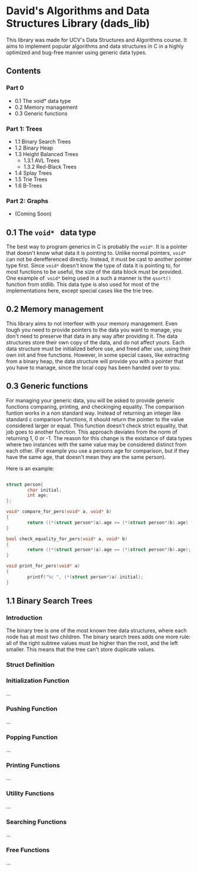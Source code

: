 # **David's Algorithms and Data Structures Library (dads_lib)**

This library was made for UCV's Data Structures and Algorithms course. It aims to implement popular algorithms and data structures in C in a highly optimized and bug-free manner using generic data types.

## **Contents**


### **Part 0**
- 0.1 The void* data type
- 0.2 Memory management
- 0.3 Generic functions

### **Part 1: Trees**
- 1.1 Binary Search Trees
- 1.2 Binary Heap
- 1.3 Height Balanced Trees
  - 1.3.1 AVL Trees
  - 1.3.2 Red-Black Trees
- 1.4 Splay Trees
- 1.5 Trie Trees
- 1.6 B-Trees

### **Part 2: Graphs**
- (Coming Soon)

## **0.1 The `void* ` data type**

The best way to program generics in C is probably the `void*`. It is a pointer that doesn't know what data it is pointing to. Unlike normal pointers, `void*` can not be derefferenced directly. Instead, it must be cast to another pointer type first.
 Since `void*` doesn't know the type of data it is pointing to, for most functions to be useful, the size of the data block must be provided. One example of` void*` being used in a such a manner is the `qsort()` function from stdlib. This data type is also used for most of the implementations here, except special cases like the trie tree.

## **0.2 Memory management**

This library aims to not interfeer with your memory management. Even tough you need to provide pointers to the data you want to manage, you don't need to preserve that data in any way after providing it. The data structures store their own copy of the data, and do not affect yours. Each data structure must be initialized before use, and freed after use, using their own init and free functions. However, in some special cases, like extracting from a binary heap, the data structure will provide you with a pointer that you have to manage, since the local copy has been handed over to you.

## **0.3 Generic functions**

For managing your generic data, you will be asked to provide generic functions comparing, printing, and checkinging equality.
The comparison funtion works in a non standard way. Instead of returning an integer like standard c comparison functions, it should return the pointer to the value considered larger or equal. This function doesn't check strict equality, that job goes to another function. 
This approach deviates from the norm of returning 1, 0 or -1. The reason for this change is the existance of data types where two instances with the same value may be considered distinct from each other. (For example you use a persons age for comparison, but if they have the same age, that doesn't mean they are the same person).

Here is an example:
```c

struct person{
        char initial;
        int age;
};

void* compare_for_pers(void* a, void* b)
{
        return ((*(struct person*)a).age >= (*(struct person*)b).age) ? a : b;
}

bool check_equality_for_pers(void* a, void* b)
{
        return ((*(struct person*)a).age == (*(struct person*)b).age);
}

void print_for_pers(void* a)
{
        printf("%c ", (*(struct person*)a).initial);
}


```
## **1.1 Binary Search Trees**

### **Introduction**
The binary tree is one of the most known tree data structures, where each node has at most two children.
The binary search trees adds one more rule: all of the right subtree values must be higher than the root, and the left smaller.  This means that the tree can't store duplicate values.

### **Struct Definition**



### **Initialization Function**
...

### **Pushing Function**
...

### **Popping Function**
...

### **Printing Functions**
...

### **Utility Functions**
...

### **Searching Functions**
...

### **Free Functions**
...

